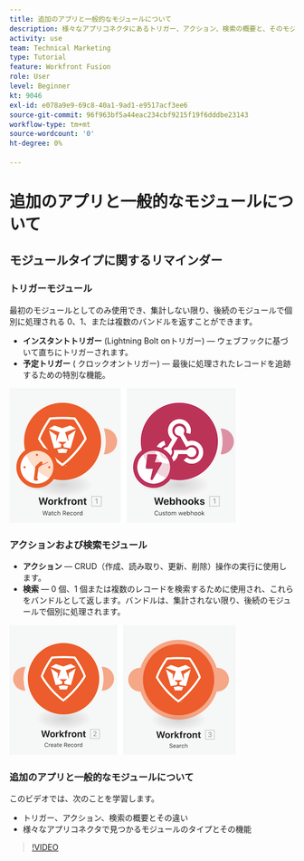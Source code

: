 ```yaml
---
title: 追加のアプリと一般的なモジュールについて
description: 様々なアプリコネクタにあるトリガー、アクション、検索の概要と、そのモジュールのタイプが [!DNL Adobe Workfront Fusion].
activity: use
team: Technical Marketing
type: Tutorial
feature: Workfront Fusion
role: User
level: Beginner
kt: 9046
exl-id: e078a9e9-69c8-40a1-9ad1-e9517acf3ee6
source-git-commit: 96f963bf5a44eac234cbf9215f19f6dddbe23143
workflow-type: tm+mt
source-wordcount: '0'
ht-degree: 0%

---
```


# 追加のアプリと一般的なモジュールについて

## モジュールタイプに関するリマインダー

### トリガーモジュール

最初のモジュールとしてのみ使用でき、集計しない限り、後続のモジュールで個別に処理される 0、1、または複数のバンドルを返すことができます。

* **インスタントトリガー** (Lightning Bolt onトリガー) — ウェブフックに基づいて直ちにトリガーされます。
* **予定トリガー** ( クロックオントリガー) — 最後に処理されたレコードを追跡するための特別な機能。

![トリガー・モジュールの画像](assets/beyond-basic-modules-1.png)

### アクションおよび検索モジュール

* **アクション** — CRUD（作成、読み取り、更新、削除）操作の実行に使用します。
* **検索** — 0 個、1 個または複数のレコードを検索するために使用され、これらをバンドルとして返します。バンドルは、集計されない限り、後続のモジュールで個別に処理されます。

![アクションおよび検索モジュールの画像](assets/beyond-basic-modules-2.png)

### 追加のアプリと一般的なモジュールについて

このビデオでは、次のことを学習します。

* トリガー、アクション、検索の概要とその違い
* 様々なアプリコネクタで見つかるモジュールのタイプとその機能

>[!VIDEO](https://video.tv.adobe.com/v/335287/?quality=12)
